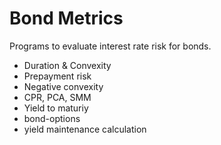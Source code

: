 # Bond Metrics


Programs to evaluate interest rate risk for bonds.
* Duration & Convexity 
* Prepayment risk 
* Negative convexity 
* CPR, PCA, SMM 
* Yield to maturiy 
* bond-options 
* yield maintenance calculation

